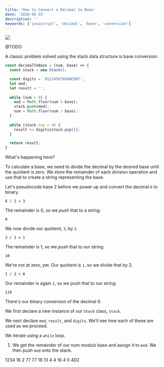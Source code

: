 ```yaml
---
title: 'How to Convert a Decimal to Base'
date: '2020-05-15'
description: ''
keywords: ['javascript', 'decimal', 'base', 'conversion']
---
```


![](./jarednielsen-@TODO.png)


@TODO


A classic problem solved using the stack data structure is base conversion. 

```js
const decimalToBase = (num, base) => {
  const stack = new Stack();

  const digits = '0123456789ABCDEF';
  let mod;
  let result = '';
  
  while (num > 0) {
    mod = Math.floor(num % base);
    stack.push(mod);
    num = Math.floor(num / base);
  }
  
  while (stack.top > 0) {
    result += digits[stack.pop()];
  }

  return result;
}
```

What's happening here? 

To calculate a base, we need to divide the decimal by the desired base until the quotient is zero. We store the remainder of each division operation and use that to create a string representing the base. 

Let's pseudocode base 2 before we power up and convert the decimal `6` to binary. 

```
6 / 2 = 3
```

The remainder is 0, so we _push_ that to a string: 
```
0
```

We now divide our quotient, `3`, by `2`.
```
3 / 2 = 1
```

The remainder is 1, so we _push_ that to our string: 
```
10
```

We're not at zero, yet. Our quotient is `1`, so we divide that by 2.
```
1 / 2 < 0
```

Our remainder is again `1`, so we push that to our string:
```
110
```

There's our binary conversion of the decimal 6.

We first declare a new instance of our `Stack` class, `stack`. 

We next declare `mod`, `result`, and `digits`. We'll see how each of these are used as we proceed. 

We iterate using a `while` loop. 

1. We get the remainder of our num _modulo_ base and assign it to `mod`. We then push `mod` onto the stack. 

1234 16
2
77
77 16
13
4
4 16
4
0
4D2



